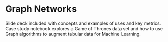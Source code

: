 # Graph Networks

Slide deck included with concepts and examples of uses and key metrics. Case study notebook explores a Game of Thrones data set and how to use Graph algorithms to augment tabular data for Machine Learning.
